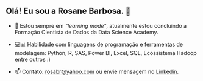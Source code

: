 ## **Olá! Eu sou a Rosane Barbosa.** 👋

- 👀 Estou sempre em *"learning mode"*, atualmente estou concluindo a Formação Cientista de Dados da Data Science Academy.

- 💻📊 Habilidade com linguagens de programação e ferramentas de modelagem: Python, R, SAS, Power BI, Excel, SQL, Ecossistema Hadoop entre outros :)

- 📫 Contato: rosabr@yahoo.com ou envie mensagem no [Linkedin](https://www.linkedin.com/in/rosane-m-barbosa-142a6537/).

<!---
RosaneBarbosa/RosaneBarbosa is a ✨ special ✨ repository because its `README.md` (this file) appears on your GitHub profile.
You can click the Preview link to take a look at your changes.
--->
